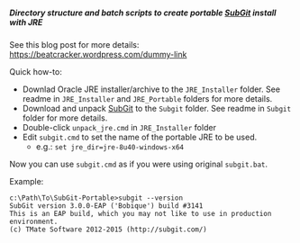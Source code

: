 ##### Directory structure and batch scripts to create portable [SubGit] install with JRE
See this blog post for more details: https://beatcracker.wordpress.com/dummy-link

Quick how-to:

* Downlad Oracle JRE installer/archive to the `JRE_Installer` folder. See readme in `JRE_Installer` and `JRE_Portable` folders for more details.
* Download and unpack [SubGit] to the `Subgit` folder.  See readme in `Subgit` folder for more details.
* Double-click `unpack_jre.cmd` in `JRE_Installer` folder
* Edit `subgit.cmd` to set the name of the portable JRE to be used.
  * e.g.: `set jre_dir=jre-8u40-windows-x64`

Now you can use `subgit.cmd` as if you were using original `subgit.bat`.

Example:
 
    c:\Path\To\SubGit-Portable>subgit --version
    SubGit version 3.0.0-EAP ('Bobique') build #3141
    This is an EAP build, which you may not like to use in production environment.
    (c) TMate Software 2012-2015 (http://subgit.com/)
    
[SubGit]: http://www.subgit.com